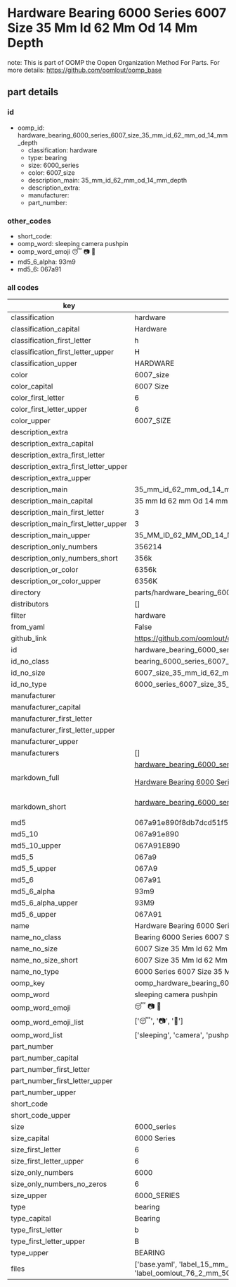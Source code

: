 # Hardware Bearing 6000 Series 6007 Size 35 Mm Id 62 Mm Od 14 Mm Depth  

note: This is part of OOMP the Oopen Organization Method For Parts. For more details: https://github.com/oomlout/oomp_base

##  part details





### id
* oomp_id: hardware_bearing_6000_series_6007_size_35_mm_id_62_mm_od_14_mm_depth
  * classification: hardware
  * type: bearing
  * size: 6000_series
  * color: 6007_size
  * description_main: 35_mm_id_62_mm_od_14_mm_depth
  * description_extra: 
  * manufacturer: 
  * part_number: 

### other_codes
* short_code: 
* oomp_word: sleeping camera pushpin
* oomp_word_emoji :sleeping: :camera: :pushpin:
* md5_6_alpha: 93m9
* md5_6: 067a91

### all codes 
| key | value |  
| --- | --- |  
| classification | hardware |  
| classification_capital | Hardware |  
| classification_first_letter | h |  
| classification_first_letter_upper | H |  
| classification_upper | HARDWARE |  
| color | 6007_size |  
| color_capital | 6007 Size |  
| color_first_letter | 6 |  
| color_first_letter_upper | 6 |  
| color_upper | 6007_SIZE |  
| description_extra |  |  
| description_extra_capital |  |  
| description_extra_first_letter |  |  
| description_extra_first_letter_upper |  |  
| description_extra_upper |  |  
| description_main | 35_mm_id_62_mm_od_14_mm_depth |  
| description_main_capital | 35 mm Id 62 mm Od 14 mm Depth |  
| description_main_first_letter | 3 |  
| description_main_first_letter_upper | 3 |  
| description_main_upper | 35_MM_ID_62_MM_OD_14_MM_DEPTH |  
| description_only_numbers | 356214 |  
| description_only_numbers_short | 356k |  
| description_or_color | 6356k |  
| description_or_color_upper | 6356K |  
| directory | parts/hardware_bearing_6000_series_6007_size_35_mm_id_62_mm_od_14_mm_depth |  
| distributors | [] |  
| filter | hardware |  
| from_yaml | False |  
| github_link | https://github.com/oomlout/oomlout_oomp_part_src/tree/main/parts/hardware_bearing_6000_series_6007_size_35_mm_id_62_mm_od_14_mm_depth/working |  
| id | hardware_bearing_6000_series_6007_size_35_mm_id_62_mm_od_14_mm_depth |  
| id_no_class | bearing_6000_series_6007_size_35_mm_id_62_mm_od_14_mm_depth |  
| id_no_size | 6007_size_35_mm_id_62_mm_od_14_mm_depth |  
| id_no_type | 6000_series_6007_size_35_mm_id_62_mm_od_14_mm_depth |  
| manufacturer |  |  
| manufacturer_capital |  |  
| manufacturer_first_letter |  |  
| manufacturer_first_letter_upper |  |  
| manufacturer_upper |  |  
| manufacturers | [] |  
| markdown_full | [hardware_bearing_6000_series_6007_size_35_mm_id_62_mm_od_14_mm_depth](https://github.com/oomlout/oomlout_oomp_part_src/tree/main/parts/hardware_bearing_6000_series_6007_size_35_mm_id_62_mm_od_14_mm_depth/working)<br>[](https://github.com/oomlout/oomlout_oomp_part_src/tree/main/parts/hardware_bearing_6000_series_6007_size_35_mm_id_62_mm_od_14_mm_depth/working)<br>[Hardware Bearing 6000 Series 6007 Size 35 Mm Id 62 Mm Od 14 Mm Depth](https://github.com/oomlout/oomlout_oomp_part_src/tree/main/parts/hardware_bearing_6000_series_6007_size_35_mm_id_62_mm_od_14_mm_depth/working)<br><br> |  
| markdown_short | [hardware_bearing_6000_series_6007_size_35_mm_id_62_mm_od_14_mm_depth](https://github.com/oomlout/oomlout_oomp_part_src/tree/main/parts/hardware_bearing_6000_series_6007_size_35_mm_id_62_mm_od_14_mm_depth/working)<br><br> |  
| md5 | 067a91e890f8db7dcd51f55203ff49f1 |  
| md5_10 | 067a91e890 |  
| md5_10_upper | 067A91E890 |  
| md5_5 | 067a9 |  
| md5_5_upper | 067A9 |  
| md5_6 | 067a91 |  
| md5_6_alpha | 93m9 |  
| md5_6_alpha_upper | 93M9 |  
| md5_6_upper | 067A91 |  
| name | Hardware Bearing 6000 Series 6007 Size 35 Mm Id 62 Mm Od 14 Mm Depth |  
| name_no_class | Bearing 6000 Series 6007 Size 35 Mm Id 62 Mm Od 14 Mm Depth |  
| name_no_size | 6007 Size 35 Mm Id 62 Mm Od 14 Mm Depth |  
| name_no_size_short | 6007 Size 35 Mm Id 62 Mm Od 14 Mm Depth |  
| name_no_type | 6000 Series 6007 Size 35 Mm Id 62 Mm Od 14 Mm Depth |  
| oomp_key | oomp_hardware_bearing_6000_series_6007_size_35_mm_id_62_mm_od_14_mm_depth |  
| oomp_word | sleeping camera pushpin |  
| oomp_word_emoji | :sleeping: :camera: :pushpin: |  
| oomp_word_emoji_list | [':sleeping:', ':camera:', ':pushpin:'] |  
| oomp_word_list | ['sleeping', 'camera', 'pushpin'] |  
| part_number |  |  
| part_number_capital |  |  
| part_number_first_letter |  |  
| part_number_first_letter_upper |  |  
| part_number_upper |  |  
| short_code |  |  
| short_code_upper |  |  
| size | 6000_series |  
| size_capital | 6000 Series |  
| size_first_letter | 6 |  
| size_first_letter_upper | 6 |  
| size_only_numbers | 6000 |  
| size_only_numbers_no_zeros | 6 |  
| size_upper | 6000_SERIES |  
| type | bearing |  
| type_capital | Bearing |  
| type_first_letter | b |  
| type_first_letter_upper | B |  
| type_upper | BEARING |  
| files | ['base.yaml', 'label_15_mm_30_mm.pdf', 'label_15_mm_30_mm.svg', 'label_76_2_mm_50_8_mm.pdf', 'label_76_2_mm_50_8_mm.svg', 'label_oomlout_76_2_mm_50_8_mm.pdf', 'label_oomlout_76_2_mm_50_8_mm.svg', 'readme.md', 'working.json', 'working.yaml'] |  
